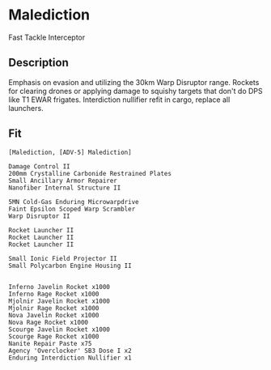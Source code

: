# Malediction

Fast Tackle Interceptor


## Description

Emphasis on evasion and utilizing the 30km Warp Disruptor range. Rockets for clearing drones or applying damage to squishy targets that don't do DPS like T1 EWAR frigates. Interdiction nullifier refit in cargo, replace all launchers.

## Fit

```
[Malediction, [ADV-5] Malediction]

Damage Control II
200mm Crystalline Carbonide Restrained Plates
Small Ancillary Armor Repairer
Nanofiber Internal Structure II

5MN Cold-Gas Enduring Microwarpdrive
Faint Epsilon Scoped Warp Scrambler
Warp Disruptor II

Rocket Launcher II
Rocket Launcher II
Rocket Launcher II

Small Ionic Field Projector II
Small Polycarbon Engine Housing II


Inferno Javelin Rocket x1000
Inferno Rage Rocket x1000
Mjolnir Javelin Rocket x1000
Mjolnir Rage Rocket x1000
Nova Javelin Rocket x1000
Nova Rage Rocket x1000
Scourge Javelin Rocket x1000
Scourge Rage Rocket x1000
Nanite Repair Paste x75
Agency 'Overclocker' SB3 Dose I x2
Enduring Interdiction Nullifier x1
```